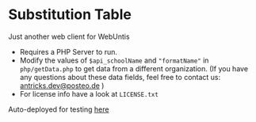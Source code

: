 # Substitution Table

Just another web client for WebUntis

 * Requires a PHP Server to run.
 * Modify the values of `$api_schoolName` and `"formatName"` in `php/getData.php` to get data from a different organization. (If you have any questions about these data fields, feel free to contact us: [antricks.dev@posteo.de](mailto:antricks.dev@posteo.de) )
 * For license info have a look at `LICENSE.txt`

Auto-deployed for testing [here](https://demo.antricks.dev/substitution-table)
